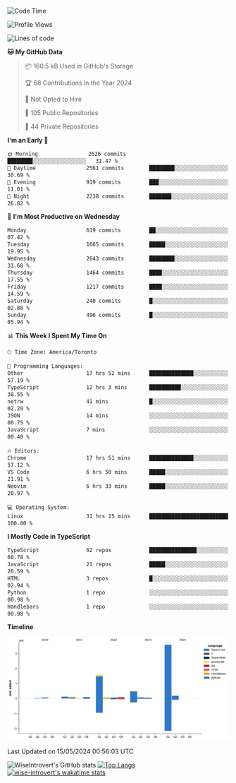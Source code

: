 <!--START_SECTION:waka-->
![Code Time](http://img.shields.io/badge/Code%20Time-1%2C557%20hrs%2037%20mins-blue)

![Profile Views](http://img.shields.io/badge/Profile%20Views-40-blue)

![Lines of code](https://img.shields.io/badge/From%20Hello%20World%20I%27ve%20Written-6.5%20million%20lines%20of%20code-blue)

**🐱 My GitHub Data** 

> 📦 160.5 kB Used in GitHub's Storage 
 > 
> 🏆 68 Contributions in the Year 2024
 > 
> 🚫 Not Opted to Hire
 > 
> 📜 105 Public Repositories 
 > 
> 🔑 44 Private Repositories 
 > 
**I'm an Early 🐤** 

```text
🌞 Morning                2626 commits        ████████░░░░░░░░░░░░░░░░░   31.47 % 
🌆 Daytime                2561 commits        ████████░░░░░░░░░░░░░░░░░   30.69 % 
🌃 Evening                919 commits         ███░░░░░░░░░░░░░░░░░░░░░░   11.01 % 
🌙 Night                  2238 commits        ███████░░░░░░░░░░░░░░░░░░   26.82 % 
```
📅 **I'm Most Productive on Wednesday** 

```text
Monday                   619 commits         ██░░░░░░░░░░░░░░░░░░░░░░░   07.42 % 
Tuesday                  1665 commits        █████░░░░░░░░░░░░░░░░░░░░   19.95 % 
Wednesday                2643 commits        ████████░░░░░░░░░░░░░░░░░   31.68 % 
Thursday                 1464 commits        ████░░░░░░░░░░░░░░░░░░░░░   17.55 % 
Friday                   1217 commits        ████░░░░░░░░░░░░░░░░░░░░░   14.59 % 
Saturday                 240 commits         █░░░░░░░░░░░░░░░░░░░░░░░░   02.88 % 
Sunday                   496 commits         █░░░░░░░░░░░░░░░░░░░░░░░░   05.94 % 
```


📊 **This Week I Spent My Time On** 

```text
🕑︎ Time Zone: America/Toronto

💬 Programming Languages: 
Other                    17 hrs 52 mins      ██████████████░░░░░░░░░░░   57.19 % 
TypeScript               12 hrs 3 mins       ██████████░░░░░░░░░░░░░░░   38.55 % 
netrw                    41 mins             █░░░░░░░░░░░░░░░░░░░░░░░░   02.20 % 
JSON                     14 mins             ░░░░░░░░░░░░░░░░░░░░░░░░░   00.75 % 
JavaScript               7 mins              ░░░░░░░░░░░░░░░░░░░░░░░░░   00.40 % 

🔥 Editors: 
Chrome                   17 hrs 51 mins      ██████████████░░░░░░░░░░░   57.12 % 
VS Code                  6 hrs 50 mins       █████░░░░░░░░░░░░░░░░░░░░   21.91 % 
Neovim                   6 hrs 33 mins       █████░░░░░░░░░░░░░░░░░░░░   20.97 % 

💻 Operating System: 
Linux                    31 hrs 15 mins      █████████████████████████   100.00 % 
```

**I Mostly Code in TypeScript** 

```text
TypeScript               62 repos            ███████████████░░░░░░░░░░   60.78 % 
JavaScript               21 repos            █████░░░░░░░░░░░░░░░░░░░░   20.59 % 
HTML                     3 repos             █░░░░░░░░░░░░░░░░░░░░░░░░   02.94 % 
Python                   1 repo              ░░░░░░░░░░░░░░░░░░░░░░░░░   00.98 % 
Handlebars               1 repo              ░░░░░░░░░░░░░░░░░░░░░░░░░   00.98 % 
```



**Timeline**

![Lines of Code chart](https://raw.githubusercontent.com/wise-introvert/wise-introvert/master/assets/bar_graph.png)


 Last Updated on 15/05/2024 00:56:03 UTC
<!--END_SECTION:waka-->

![WiseIntrovert's GitHub stats](https://github-readme-stats.vercel.app/api?username=wise-introvert&count_private=true&show_icons=true)
[![Top Langs](https://github-readme-stats.vercel.app/api/top-langs/?username=wise-introvert&langs_count=10)](https://github.com/anuraghazra/github-readme-stats)
[![wise-introvert's wakatime stats](https://github-readme-stats.vercel.app/api/wakatime?username=wiseintrovert)](https://github.com/anuraghazra/github-readme-stats)
